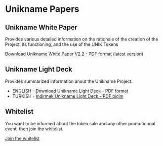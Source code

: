 # Unikname Papers
## Unikname White Paper

Provides various detailed information on the rationale of the creation of the Project, its functioning, and the use of the UNIK Tokens

[Download Unikname White Paper V2.2 - PDF format](unikname_whitepaper.pdf) (latest version)


## Unikname Light Deck

Provides summarized information anout the Unikname Project.

* ENGLISH - [Download Unikname Light Deck - PDF format](unikname_light_deck_V2108.pdf) 
* TURKISH - [İndirmek Unikname Light Deck - PDF biçim](unikname_light_deck_turkish.pdf) 

## Whitelist

You want to be informed about the token sale and any other promotionnal event, then join the whitelist.

[Join the whitelist](https://kover.link/uniknamelightdeck)

